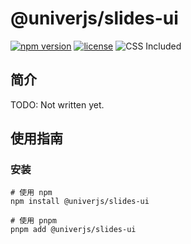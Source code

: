 # @univerjs/slides-ui

[![npm version](https://img.shields.io/npm/v/@univerjs/slides-ui)](https://npmjs.org/package/@univerjs/slides-ui)
[![license](https://img.shields.io/npm/l/@univerjs/slides-ui)](https://img.shields.io/npm/l/@univerjs/slides-ui)
![CSS Included](https://img.shields.io/badge/CSS_Included-blue?logo=CSS3)

## 简介

TODO: Not written yet.

## 使用指南

### 安装

```shell
# 使用 npm
npm install @univerjs/slides-ui

# 使用 pnpm
pnpm add @univerjs/slides-ui
```
